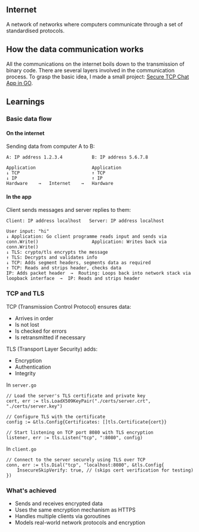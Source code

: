 ## Internet
A network of networks where computers communicate through a set of standardised protocols.

## How the data communication works
All the communications on the internet boils down to the transmission of binary code.
There are several layers involved in the communication process.
To grasp the basic idea, I made a small project: [Secure TCP Chat App in GO](https://github.com/snkzt/secure-chat-app).

## Learnings
### Basic data flow
#### On the internet
Sending data from computer A to B:
```
A: IP address 1.2.3.4           B: IP address 5.6.7.8

Application 			        Application	
↓ TCP			                ↑ TCP
↓ IP			                ↑ IP
Hardware	→	Internet	→	Hardware
```
#### In the app
Client sends messages and server replies to them:
```
Client: IP address localhost   Server: IP address localhost

User input: "hi"
↓ Application: Go client programme reads input and sends via conn.Write()		       	     Application: Writes back via conn.Write()
↓ TLS: crypto/tls encrypts the message                                                       ↑ TLS: Decrypts and validates info
↓ TCP: Adds segment headers, segments data as required                                       ↑ TCP: Reads and strips header, checks data
IP: Adds packet header  →  Routing: Loops back into network stack via loopback interface  →  IP: Reads and strips header
```

### TCP and TLS
TCP (Transmission Control Protocol) ensures data:
  - Arrives in order
  - Is not lost
  - Is checked for errors
  - Is retransmitted if necessary


TLS (Transport Layer Security) adds:
  - Encryption
  - Authentication
  - Integrity

  In `server.go`
  ```
  // Load the server's TLS certificate and private key
  cert, err := tls.LoadX509KeyPair("./certs/server.crt", "./certs/server.key")

  // Configure TLS with the certificate
  config := &tls.Config{Certificates: []tls.Certificate{cert}}

  // Start listening on TCP port 8080 with TLS encryption
  listener, err := tls.Listen("tcp", ":8080", config)

  ```
  In `client.go`
  ```
  // Connect to the server securely using TLS over TCP
  conn, err := tls.Dial("tcp", "localhost:8080", &tls.Config{
	  InsecureSkipVerify: true, // (skips cert verification for testing)
  })

  ```

  ### What's achieved
- Sends and receives encrypted data
- Uses the same encryption mechanism as HTTPS
- Handles multiple clients via goroutines
- Models real-world network protocols and encryption